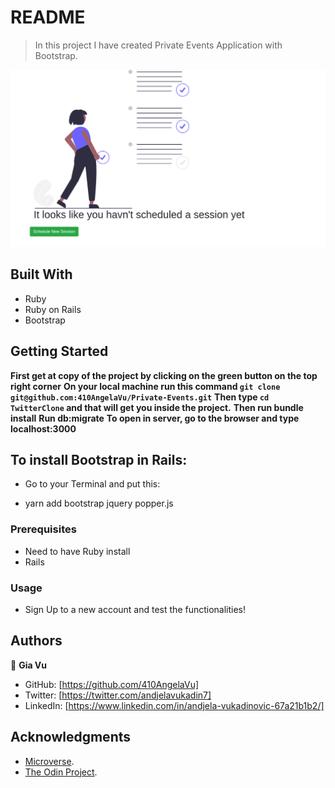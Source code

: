 # README
> In this project I have created Private Events Application with Bootstrap. 

![screenshot](./app_screenshot.png)

## Built With

- Ruby
- Ruby on Rails
- Bootstrap

## Getting Started

**First get at copy of the project by clicking on the green button on the top right corner**
**On your local machine run this command `git clone git@github.com:410AngelaVu/Private-Events.git`**
**Then type `cd TwitterClone` and that will get you inside the project.**
**Then run bundle install**
**Run db:migrate**
**To open in server, go to the browser and type localhost:3000**

## To install Bootstrap in Rails:
- Go to your Terminal and put this:

- yarn add bootstrap jquery popper.js

### Prerequisites

- Need to have Ruby install
- Rails


### Usage

- Sign Up to a new account and test the functionalities!

## Authors

👤 **Gia Vu**

- GitHub: [https://github.com/410AngelaVu]
- Twitter: [https://twitter.com/andjelavukadin7]
- LinkedIn: [https://www.linkedin.com/in/andjela-vukadinovic-67a21b1b2/]

## Acknowledgments

- [Microverse](https://www.microverse.org/).
- [The Odin Project](https://www.theodinproject.com/).

